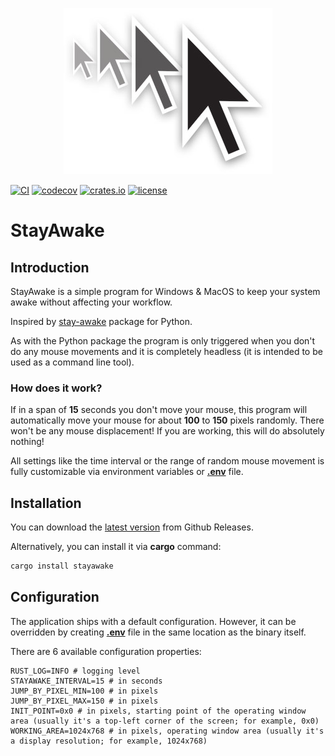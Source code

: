 <p align="center">
    <img src="images/logo.jpg"
        alt="StayAwake logo" />
</p>

[![CI](https://github.com/krystianhub/StayAwake/actions/workflows/Build.yml/badge.svg?branch=master)](https://github.com/krystianhub/StayAwake/actions/workflows/Build.yml)
[![codecov](https://codecov.io/gh/krystianhub/StayAwake/branch/master/graph/badge.svg?token=S84RWLU7YA)](https://codecov.io/gh/krystianhub/StayAwake)
[![crates.io](https://img.shields.io/crates/v/stayawake.svg)](https://crates.io/crates/stayawake)
[![license](https://img.shields.io/badge/license-MIT-blue.svg)](https://github.com/krystianhub/StayAwake/blob/master/LICENSE)

# StayAwake

## Introduction

StayAwake is a simple program for Windows & MacOS to keep your system awake without affecting your workflow.

Inspired by [stay-awake](https://pypi.org/project/stay-awake/) package for Python.

As with the Python package the program is only triggered when you don't do any mouse movements and it is completely headless (it is intended to be used as a command line tool).

### How does it work?

If in a span of **15** seconds you don't move your mouse, this program will automatically move your mouse for about **100** to **150** pixels randomly. There won't be any mouse displacement! If you are working, this will do absolutely nothing!

All settings like the time interval or the range of random mouse movement is fully customizable via environment variables or **[.env](.env)** file.

## Installation

You can download the [latest version](https://github.com/krystianhub/StayAwake/releases/latest) from Github Releases.

Alternatively, you can install it via **cargo** command:

```bash
cargo install stayawake
```

## Configuration

The application ships with a default configuration. However, it can be overridden by creating **[.env](.env)** file in the same location as the binary itself.

There are 6 available configuration properties:

```properties
RUST_LOG=INFO # logging level
STAYAWAKE_INTERVAL=15 # in seconds
JUMP_BY_PIXEL_MIN=100 # in pixels
JUMP_BY_PIXEL_MAX=150 # in pixels
INIT_POINT=0x0 # in pixels, starting point of the operating window area (usually it's a top-left corner of the screen; for example, 0x0)
WORKING_AREA=1024x768 # in pixels, operating window area (usually it's a display resolution; for example, 1024x768)
```
